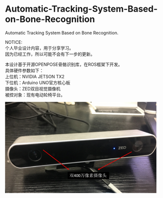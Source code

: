 # Automatic-Tracking-System-Based-on-Bone-Recognition  
Automatic Tracking System Based on Bone Recognition.  

NOTICE:  
个人毕业设计内容，用于分享学习。  
因为已经工作，所以可能不会有下一步的更新。  


本设计基于开源OPENPOSE骨骼识别库，在ROS框架下开发。  
具体硬件参数如下：  
上位机：NVIDIA JETSON TX2  
下位机：Arduino UNO官方核心板  
摄像头：ZED双目视觉摄像机  
被控对象：现有电动轮椅平台。  

![image](Readme_Images/图片1.jpg)
